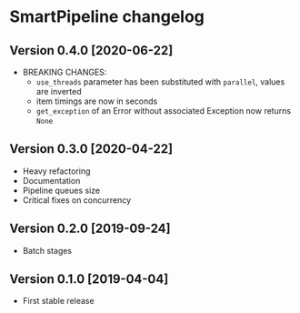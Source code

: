 # SmartPipeline changelog

## Version 0.4.0 [2020-06-22]

- BREAKING CHANGES:
  - `use_threads` parameter has been substituted with `parallel`, values are inverted
  - item timings are now in seconds
  - `get_exception` of an Error without associated Exception now returns `None`

## Version 0.3.0 [2020-04-22]

- Heavy refactoring
- Documentation
- Pipeline queues size
- Critical fixes on concurrency

## Version 0.2.0 [2019-09-24]

- Batch stages

## Version 0.1.0 [2019-04-04]

- First stable release
